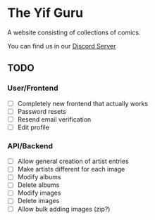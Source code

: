 # The Yif Guru
A website consisting of collections of comics.

You can find us in our [Discord Server](https://discord.gg/bq8GC8XJ2p)

## TODO
### User/Frontend
- [ ] Completely new frontend that actually works
- [ ] Password resets
- [ ] Resend email verification 
- [ ] Edit profile

### API/Backend
- [ ] Allow general creation of artist entries
- [ ] Make artists different for each image
- [ ] Modify albums
- [ ] Delete albums
- [ ] Modify images
- [ ] Delete images
- [ ] Allow bulk adding images (zip?)
